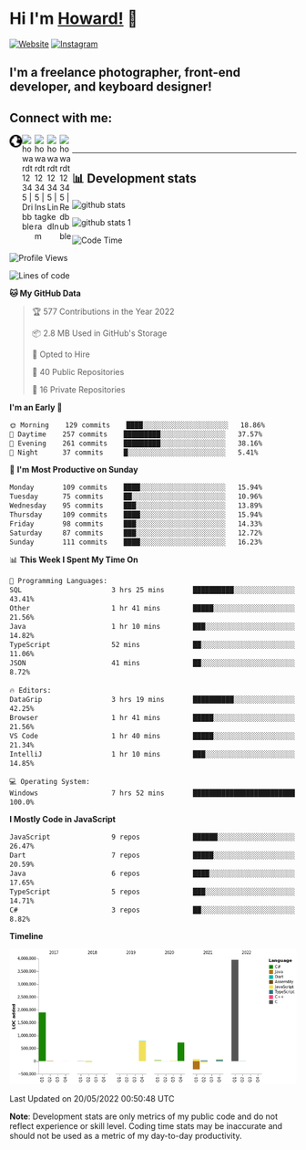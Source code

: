 # Hi I'm [Howard!][website] 👋

[![Website](https://img.shields.io/website?label=howardt12345.com&style=for-the-badge&url=https%3A%2F%2Fhowardt12345.com)](https://howardt12345.com)
[![Instagram](https://img.shields.io/badge/instagram-%23E4405F.svg?&style=for-the-badge&logo=instagram&logoColor=white)](https://instagram.com/howardt12345)

I'm a freelance photographer, front-end developer, and keyboard designer!
---

## Connect with me:

[<img align="left" alt="howardt12345.com" width="22px" src="https://raw.githubusercontent.com/iconic/open-iconic/master/svg/globe.svg" />][website]
[<img align="left" alt="howardt12345 | Dribbble" width="22px" src="https://cdn.jsdelivr.net/npm/simple-icons@v3/icons/dribbble.svg" />][dribbble]
[<img align="left" alt="howardt12345 | Instagram" width="22px" src="https://cdn.jsdelivr.net/npm/simple-icons@v3/icons/instagram.svg" />][instagram]
[<img align="left" alt="howardt12345 | LinkedIn" width="22px" src="https://cdn.jsdelivr.net/npm/simple-icons@v3/icons/linkedin.svg" />][linkedin]
[<img align="left" alt="howardt12345 | Redbubble" width="22px" src="https://cdn.jsdelivr.net/npm/simple-icons@v3/icons/redbubble.svg" />][redbubble]

<br />

---

## 📊 Development stats

![github stats](https://github-readme-stats.vercel.app/api?username=howardt12345&show_icons=true&hide_border=true&theme=dark&hide=contribs,issues)

![github stats 1](https://github-readme-stats.vercel.app/api/top-langs?username=howardt12345&langs_count=8&show_icons=true&hide_border=true&theme=dark&layout=compact)

<!--START_SECTION:waka-->
![Code Time](http://img.shields.io/badge/Code%20Time-0%20secs-blue)

![Profile Views](http://img.shields.io/badge/Profile%20Views-2-blue)

![Lines of code](https://img.shields.io/badge/From%20Hello%20World%20I%27ve%20Written-7%20Million%20lines%20of%20code-blue)

**🐱 My GitHub Data** 

> 🏆 577 Contributions in the Year 2022
 > 
> 📦 2.8 MB Used in GitHub's Storage 
 > 
> 💼 Opted to Hire
 > 
> 📜 40 Public Repositories 
 > 
> 🔑 16 Private Repositories  
 > 
**I'm an Early 🐤** 

```text
🌞 Morning    129 commits    ████░░░░░░░░░░░░░░░░░░░░░   18.86% 
🌆 Daytime    257 commits    █████████░░░░░░░░░░░░░░░░   37.57% 
🌃 Evening    261 commits    █████████░░░░░░░░░░░░░░░░   38.16% 
🌙 Night      37 commits     █░░░░░░░░░░░░░░░░░░░░░░░░   5.41%

```
📅 **I'm Most Productive on Sunday** 

```text
Monday       109 commits    ████░░░░░░░░░░░░░░░░░░░░░   15.94% 
Tuesday      75 commits     ██░░░░░░░░░░░░░░░░░░░░░░░   10.96% 
Wednesday    95 commits     ███░░░░░░░░░░░░░░░░░░░░░░   13.89% 
Thursday     109 commits    ████░░░░░░░░░░░░░░░░░░░░░   15.94% 
Friday       98 commits     ███░░░░░░░░░░░░░░░░░░░░░░   14.33% 
Saturday     87 commits     ███░░░░░░░░░░░░░░░░░░░░░░   12.72% 
Sunday       111 commits    ████░░░░░░░░░░░░░░░░░░░░░   16.23%

```


📊 **This Week I Spent My Time On** 

```text
💬 Programming Languages: 
SQL                      3 hrs 25 mins       ██████████░░░░░░░░░░░░░░░   43.41% 
Other                    1 hr 41 mins        █████░░░░░░░░░░░░░░░░░░░░   21.56% 
Java                     1 hr 10 mins        ███░░░░░░░░░░░░░░░░░░░░░░   14.82% 
TypeScript               52 mins             ██░░░░░░░░░░░░░░░░░░░░░░░   11.06% 
JSON                     41 mins             ██░░░░░░░░░░░░░░░░░░░░░░░   8.72%

🔥 Editors: 
DataGrip                 3 hrs 19 mins       ██████████░░░░░░░░░░░░░░░   42.25% 
Browser                  1 hr 41 mins        █████░░░░░░░░░░░░░░░░░░░░   21.56% 
VS Code                  1 hr 40 mins        █████░░░░░░░░░░░░░░░░░░░░   21.34% 
IntelliJ                 1 hr 10 mins        ███░░░░░░░░░░░░░░░░░░░░░░   14.85%

💻 Operating System: 
Windows                  7 hrs 52 mins       █████████████████████████   100.0%

```

**I Mostly Code in JavaScript** 

```text
JavaScript               9 repos             ██████░░░░░░░░░░░░░░░░░░░   26.47% 
Dart                     7 repos             █████░░░░░░░░░░░░░░░░░░░░   20.59% 
Java                     6 repos             ████░░░░░░░░░░░░░░░░░░░░░   17.65% 
TypeScript               5 repos             ███░░░░░░░░░░░░░░░░░░░░░░   14.71% 
C#                       3 repos             ██░░░░░░░░░░░░░░░░░░░░░░░   8.82%

```


**Timeline**

![Chart not found](https://raw.githubusercontent.com/howardt12345/howardt12345/master/charts/bar_graph.png) 


 Last Updated on 20/05/2022 00:50:48 UTC
<!--END_SECTION:waka-->

**Note**: Development stats are only metrics of my public code and do not reflect experience or skill level. Coding time stats may be inaccurate and should not be used as a metric of my day-to-day productivity.

[website]: https://howardt12345.com
[dribbble]: https://dribbble.com/howardt12345
[instagram]: https://instagram.com/howardt12345
[linkedin]: https://linkedin.com/in/howardt12345
[redbubble]: https://www.redbubble.com/people/howardt12345/
